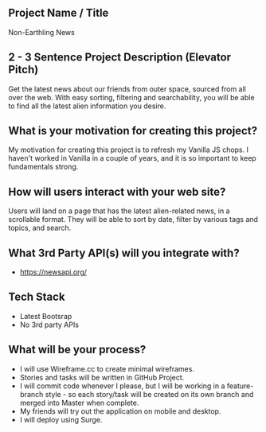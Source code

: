 ## Project Name / Title
Non-Earthling News

## 2 - 3 Sentence Project Description (Elevator Pitch)
Get the latest news about our friends from outer space, sourced from all over the web. With easy sorting, filtering and searchability, you will be able to find all the latest alien information you desire.

## What is your motivation for creating this project?
My motivation for creating this project is to refresh my Vanilla JS chops. I haven't worked in Vanilla in a couple of years, and it is so important to keep fundamentals strong.

## How will users interact with your web site?
Users will land on a page that has the latest alien-related news, in a scrollable format. They will be able to sort by date, filter by various tags and topics, and search.

## What 3rd Party API(s) will you integrate with?

* https://newsapi.org/

## Tech Stack

* Latest Bootsrap
* No 3rd party APIs

## What will be your process?

* I will use Wireframe.cc to create minimal wireframes.
* Stories and tasks will be written in GitHub Project.
* I will commit code whenever I please, but I will be working in a feature-branch style - so each story/task will be created on its own branch and merged into Master when complete.
* My friends will try out the application on mobile and desktop.
* I will deploy using Surge.